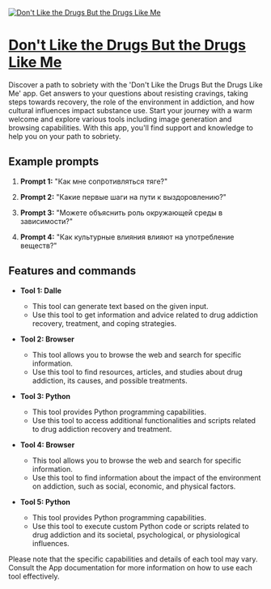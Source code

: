 [![Don't Like the Drugs But the Drugs Like Me](null)](https://chat.openai.com/g/g-L7FP5gYDy-don-t-like-the-drugs-but-the-drugs-like-me)

# [Don't Like the Drugs But the Drugs Like Me](https://chat.openai.com/g/g-L7FP5gYDy-don-t-like-the-drugs-but-the-drugs-like-me)

Discover a path to sobriety with the 'Don't Like the Drugs But the Drugs Like Me' app. Get answers to your questions about resisting cravings, taking steps towards recovery, the role of the environment in addiction, and how cultural influences impact substance use. Start your journey with a warm welcome and explore various tools including image generation and browsing capabilities. With this app, you'll find support and knowledge to help you on your path to sobriety.

## Example prompts

1. **Prompt 1:** "Как мне сопротивляться тяге?"

2. **Prompt 2:** "Какие первые шаги на пути к выздоровлению?"

3. **Prompt 3:** "Можете объяснить роль окружающей среды в зависимости?"

4. **Prompt 4:** "Как культурные влияния влияют на употребление веществ?"

## Features and commands

- **Tool 1: Dalle**
  - This tool can generate text based on the given input.
  - Use this tool to get information and advice related to drug addiction recovery, treatment, and coping strategies.

- **Tool 2: Browser**
  - This tool allows you to browse the web and search for specific information.
  - Use this tool to find resources, articles, and studies about drug addiction, its causes, and possible treatments.

- **Tool 3: Python**
  - This tool provides Python programming capabilities.
  - Use this tool to access additional functionalities and scripts related to drug addiction recovery and treatment.

- **Tool 4: Browser**
  - This tool allows you to browse the web and search for specific information.
  - Use this tool to find information about the impact of the environment on addiction, such as social, economic, and physical factors.

- **Tool 5: Python**
  - This tool provides Python programming capabilities.
  - Use this tool to execute custom Python code or scripts related to drug addiction and its societal, psychological, or physiological influences.

Please note that the specific capabilities and details of each tool may vary. Consult the App documentation for more information on how to use each tool effectively.